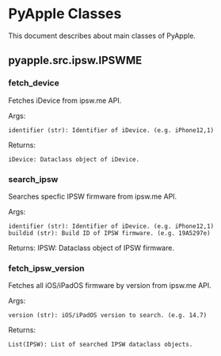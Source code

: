 # PyApple Classes

This document describes about main classes of PyApple.

## pyapple.src.ipsw.IPSWME

### fetch_device

Fetches iDevice from ipsw.me API.

Args:

    identifier (str): Identifier of iDevice. (e.g. iPhone12,1)

Returns:

    iDevice: Dataclass object of iDevice.

### search_ipsw

Searches specfic IPSW firmware from ipsw.me API.

Args:

    identifier (str): Identifier of iDevice. (e.g. iPhone12,1)
    buildid (str): Build ID of IPSW firmware. (e.g. 19A5297e)

Returns:
    IPSW: Dataclass object of IPSW firmware.

### fetch_ipsw_version

Fetches all iOS/iPadOS firmware by version from ipsw.me API.

Args:

    version (str): iOS/iPadOS version to search. (e.g. 14.7)

Returns:

    List(IPSW): List of searched IPSW dataclass objects.
